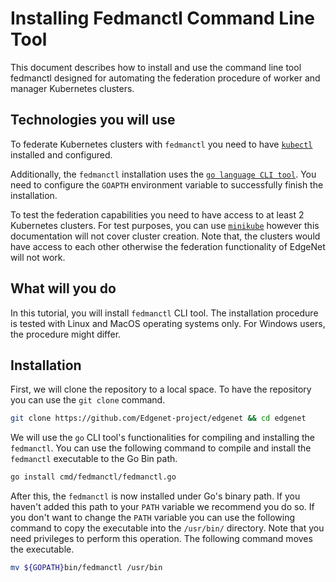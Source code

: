 # Installing Fedmanctl Command Line Tool

This document describes how to install and use the command line tool fedmanctl designed for automating the federation procedure of worker and manager Kubernetes clusters.

## Technologies you will use

To federate Kubernetes clusters with `fedmanctl` you need to have [``kubectl``](https://kubernetes.io/docs/reference/kubectl/overview/) installed and configured.

Additionally, the `fedmanctl` installation uses the [``go language CLI tool``](https://go.dev/doc/install). You need to configure the `GOAPTH` environment variable to successfully finish the installation.

To test the federation capabilities you need to have access to at least 2 Kubernetes clusters. For test purposes, you can use [``minikube``](https://minikube.sigs.k8s.io/docs/) however this documentation will not cover cluster creation. Note that, the clusters would have access to each other otherwise the federation functionality of EdgeNet will not work.

## What will you do

In this tutorial, you will install `fedmanctl` CLI tool. The installation procedure is tested with Linux and MacOS operating systems only. For Windows users, the procedure might differ. 

## Installation

First, we will clone the repository to a local space. To have the repository you can use the `git clone` command.

```bash
git clone https://github.com/Edgenet-project/edgenet && cd edgenet
```

We will use the `go` CLI tool's functionalities for compiling and installing the `fedmanctl`. You can use the following command to compile and install the `fedmanctl` executable to the Go Bin path.

```bash
go install cmd/fedmanctl/fedmanctl.go 
```

After this, the `fedmanctl` is now installed under Go's binary path. If you haven't added this path to your `PATH` variable we recommend you do so. If you don't want to change the `PATH` variable you can use the following command to copy the executable into the `/usr/bin/` directory. Note that you need privileges to perform this operation. The following command moves the executable.

```bash
mv ${GOPATH}bin/fedmanctl /usr/bin 
```